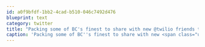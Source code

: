 ```yaml
---
id: a0f9bfdf-1bb2-4cad-b510-046c7492d476
blueprint: text
category: twitter
title: "Packing some of BC's finest to share with new @twilio friends this week. twitpic.com/6ngwxn"
caption: 'Packing some of BC''s finest to share with new <span class="username username_linked">@<a href="https://twitter.com/twilio" title="twilio">twilio</a></span> friends this week. <a href="http://twitpic.com/6ngwxn" title="http://twitpic.com/6ngwxn" class="link link_untco">twitpic.com/6ngwxn</a>'
---
```

